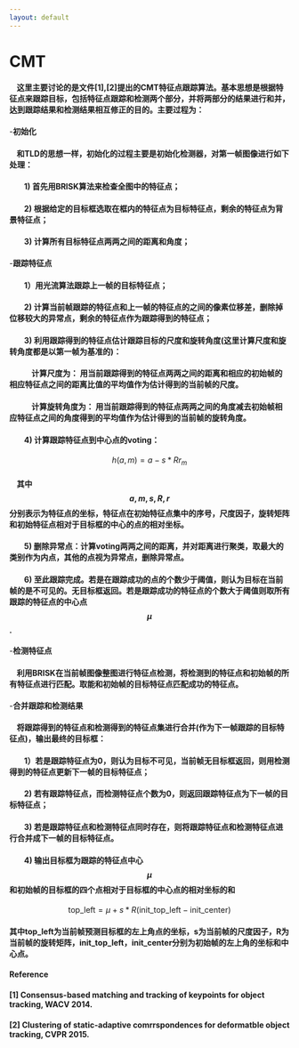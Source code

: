```yaml
---
layout: default
---
```


# **CMT**

#### &nbsp;&nbsp;&nbsp;&nbsp;这里主要讨论的是文件[1],[2]提出的CMT特征点跟踪算法。基本思想是根据特征点来跟踪目标，包括特征点跟踪和检测两个部分，并将两部分的结果进行和并，达到跟踪结果和检测结果相互修正的目的。主要过程为：

-**初始化**

#### &nbsp;&nbsp;&nbsp;&nbsp;和TLD的思想一样，初始化的过程主要是初始化检测器，对第一帧图像进行如下处理：
  
#### &nbsp;&nbsp;&nbsp;&nbsp;&nbsp;&nbsp;&nbsp;&nbsp;1) 首先用BRISK算法来检查全图中的特征点；

#### &nbsp;&nbsp;&nbsp;&nbsp;&nbsp;&nbsp;&nbsp;&nbsp;2) 根据给定的目标框选取在框内的特征点为目标特征点，剩余的特征点为背景特征点；

#### &nbsp;&nbsp;&nbsp;&nbsp;&nbsp;&nbsp;&nbsp;&nbsp;3) 计算所有目标特征点两两之间的距离和角度；


-**跟踪特征点**

#### &nbsp;&nbsp;&nbsp;&nbsp;&nbsp;&nbsp;&nbsp;&nbsp;1）用光流算法跟踪上一帧的目标特征点；

#### &nbsp;&nbsp;&nbsp;&nbsp;&nbsp;&nbsp;&nbsp;&nbsp;2) 计算当前帧跟踪的特征点和上一帧的特征点的之间的像素位移差，删除掉位移较大的异常点，剩余的特征点作为跟踪得到的特征点；

#### &nbsp;&nbsp;&nbsp;&nbsp;&nbsp;&nbsp;&nbsp;&nbsp;3) 利用跟踪得到的特征点估计跟踪目标的尺度和旋转角度(这里计算尺度和旋转角度都是以第一帧为基准的)：

#### &nbsp;&nbsp;&nbsp;&nbsp;&nbsp;&nbsp;&nbsp;&nbsp;&nbsp;&nbsp;&nbsp;&nbsp;计算尺度为： 用当前跟踪得到的特征点两两之间的距离和相应的初始帧的相应特征点之间的距离比值的平均值作为估计得到的当前帧的尺度。

#### &nbsp;&nbsp;&nbsp;&nbsp;&nbsp;&nbsp;&nbsp;&nbsp;&nbsp;&nbsp;&nbsp;&nbsp;计算旋转角度为： 用当前跟踪得到的特征点两两之间的角度减去初始帧相应特征点之间的角度得到的平均值作为估计得到的当前帧的旋转角度。

#### &nbsp;&nbsp;&nbsp;&nbsp;&nbsp;&nbsp;&nbsp;&nbsp;4) 计算跟踪特征点到中心点的voting： 

$$h(a,m) = a-s*Rr_{m}$$

#### &nbsp;&nbsp;&nbsp;&nbsp;其中$$a,m,s,R,r$$分别表示为特征点的坐标，特征点在初始特征点集中的序号，尺度因子，旋转矩阵和初始特征点相对于目标框的中心的点的相对坐标。

#### &nbsp;&nbsp;&nbsp;&nbsp;&nbsp;&nbsp;&nbsp;&nbsp;5) 删除异常点：计算voting两两之间的距离，并对距离进行聚类，取最大的类别作为内点，其他的点视为异常点，删除异常点。

#### &nbsp;&nbsp;&nbsp;&nbsp;&nbsp;&nbsp;&nbsp;&nbsp;6) 至此跟踪完成。若是在跟踪成功的点的个数少于阈值，则认为目标在当前帧的是不可见的。无目标框返回。若是跟踪成功的特征点的个数大于阈值则取所有跟踪的特征点的中心点$$\mu$$.

-**检测特征点**
 
#### &nbsp;&nbsp;&nbsp;&nbsp;利用BRISK在当前帧图像整图进行特征点检测，将检测到的特征点和初始帧的所有特征点进行匹配。取能和初始帧的目标特征点匹配成功的特征点。
-**合并跟踪和检测结果** 

#### &nbsp;&nbsp;&nbsp;&nbsp;将跟踪得到的特征点和检测得到的特征点集进行合并(作为下一帧跟踪的目标特征点)，输出最终的目标框：

#### &nbsp;&nbsp;&nbsp;&nbsp;&nbsp;&nbsp;&nbsp;&nbsp;1）若是跟踪特征点为0，则认为目标不可见，当前帧无目标框返回，则用检测得到的特征点更新下一帧的目标特征点；

#### &nbsp;&nbsp;&nbsp;&nbsp;&nbsp;&nbsp;&nbsp;&nbsp;2) 若有跟踪特征点，而检测特征点个数为0，则返回跟踪特征点为下一帧的目标特征点；

#### &nbsp;&nbsp;&nbsp;&nbsp;&nbsp;&nbsp;&nbsp;&nbsp;3) 若是跟踪特征点和检测特征点同时存在，则将跟踪特征点和检测特征点进行合并成下一帧的目标特征点。

#### &nbsp;&nbsp;&nbsp;&nbsp;&nbsp;&nbsp;&nbsp;&nbsp;4) 输出目标框为跟踪的特征点中心$$\mu$$和初始帧的目标框的四个点相对于目标框的中心点的相对坐标的和

$$\text{top_left} = \mu + s*R(\text{init_top_left}-\text{init_center})$$

#### 其中top_left为当前帧预测目标框的左上角点的坐标，s为当前帧的尺度因子，R为当前帧的旋转矩阵，init_top_left，init_center分别为初始帧的左上角的坐标和中心点。


#### Reference

#### [1] Consensus-based matching and tracking of keypoints for object tracking, WACV 2014.

#### [2] Clustering of static-adaptive comrrspondences for deformatble object tracking, CVPR 2015.
